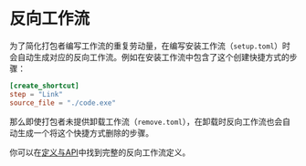 # 反向工作流

为了简化打包者编写工作流的重复劳动量，在编写安装工作流（`setup.toml`）时会自动生成对应的反向工作流。例如在安装工作流中包含了这个创建快捷方式的步骤：
```toml
[create_shortcut]
step = "Link"
source_file = "./code.exe"
```

那么即使打包者未提供卸载工作流（`remove.toml`），在卸载时反向工作流也会自动生成一个将这个快捷方式删除的步骤。

你可以在[定义与API](/nep/definition/4-steps)中找到完整的反向工作流定义。